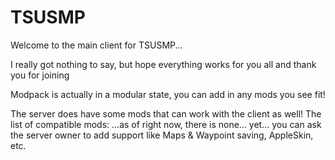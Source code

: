 # TSUSMP
Welcome to the main client for TSUSMP...

I really got nothing to say, but hope everything works for you all and
thank you for joining

Modpack is actually in a modular state, you can add in any mods you see fit!

The server does have some mods that can work with the client as well!
The list of compatible mods:
    ...as of right now, there is none... yet... 
    you can ask the server owner to add support like
    Maps & Waypoint saving, AppleSkin, etc. 

